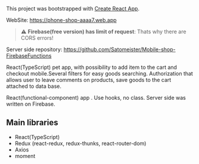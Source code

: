 This project was bootstrapped with [Create React App](https://github.com/facebook/create-react-app).

WebSite: https://phone-shop-aaaa7.web.app

> :warning: **Firebase(free version) has limit of request**: Thats why there are CORS errors!

Server side repository: https://github.com/Satomeister/Mobile-shop-FirebaseFunctions

React(TypeScript) pet app, with possibility to add item to the cart and checkout mobile.Several filters for easy goods searching. Authorization that allows user to leave comments on products, save goods to the cart attached to data base.

React(functional-component) app . Use hooks, no class. Server side was written on Firebase. 

## Main libraries
  - React(TypeScript)
  - Redux (react-redux, redux-thunks, react-router-dom)
  - Axios
  - moment
